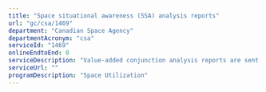 ```yaml
---
title: "Space situational awareness (SSA) analysis reports"
url: "gc/csa/1469"
department: "Canadian Space Agency"
departmentAcronym: "csa"
serviceId: "1469"
onlineEndtoEnd: 0
serviceDescription: "Value-added conjunction analysis reports are sent from CSA's Collision Risk Assessment & Mitigation System (CRAMS) to end users (satellite operators and the Department of National Defence) upon notification of a new close approach event."
serviceUrl: ""
programDescription: "Space Utilization"
---
```


